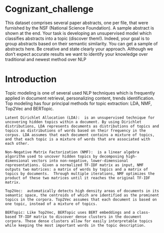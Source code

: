 # Cognizant_challenge

This dataset comprises several paper abstracts, one per file, that were furnished by the NSF
(National Science Foundation). A sample abstract is shown at the end.
Your task is developing an unsupervised model which classifies abstracts into a topic (discover
them!). Indeed, your goal is to group abstracts based on their semantic similarity.
You can get a sample of abstracts here. Be creative and state clearly your approach. Although
we don’t expect accurate results we want to identify your knowledge over traditional and newest
method over NLP

# Introduction

Topic modeling is one of several used NLP techniques which is frequently applied in document retrieval, personalizing content, trends identification.  Top modeling has four principal methods for topic extraction: LDA, NMF, Top2Vec and BERTopic.  

    Latent Dirichlet Allocation (LDA):  is an unsupervised technique for uncovering hidden topics within a document. By using Dirichlet distributions, LDA represents documents as distributions of topics and topics as distributions of words based on their frequency in the corpus. LDA assumes that each document contains a mixture of topics, and that each topic is a mixture of words that are associated with each other.

    Non-Negative Matrix Factorization (NMF):  is a linear algebra algorithm used to uncover hidden topics by decomposing high-dimensional vectors into non-negative, lower-dimensional representations. Given a normalized TF-IDF matrix as input, NMF outputs two matrices: a matrix of words by topics and a matrix of topics by documents.  Through multiple iterations, NMF optimizes the product of these two matrices until it reaches the original TF-IDF matrix.

    Top2Vec:  automatically detects high density areas of documents in its semantic space, the centroids of which are identified as the prominent topics in the corpora. Top2Vec assumes that each document is based on one topic, instead of a mixture of topics.

    BERTopic: Like Top2Vec, BERTopic uses BERT embeddings and a class-based TF-IDF matrix to discover dense clusters in the document corpora. These dense clusters allow for easily interpretable topics while keeping the most important words in the topic description.

